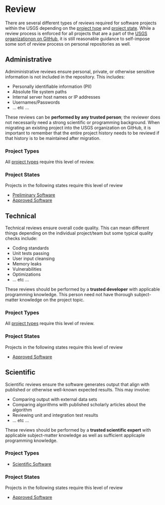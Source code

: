 Review
======

There are several different types of reviews required for software projects
within the USGS depending on the [project type][1] and [project state][2].
While a review process is enforced for all projects that are a part of the
[USGS organizationon on GitHub][3], it is still reasonable guidance to
self-impose some sort of review process on personal repositories as well.


Administrative
--------------

Admiministrative reviews ensure personal, private, or otherwise sensitive
information is not included in the repository. This includes:

 - Personally identifiable information (PII)
 - Absolute file system paths
 - Internal server host names or IP addresses
 - Usernames/Passwords
 - ... etc ...

These reviews can be **performed by any trusted person**; the reviewer does
not necessarily need a strong scientific or programming background. When
migrating an existing project into the USGS organization on GitHub, it is
important to remember that the entire project history needs to be reviewd if
that history is to be maintained after migration.

### Project Types

All [project types][1] require this level of review.

### Project States

Projects in the following states require this level of review

 - [Preliminary Software][4]
 - [Approved Software][5]


Technical
---------

Technical reviews ensure overall code quality. This can mean different
things depending on the individual project/team but some typical quality
checks include:

 - Coding standards
 - Unit tests passing
 - User input cleansing
 - Memory leaks
 - Vulnerabilities
 - Optimizations
 - ... etc ...

These reviews should be performed by a **trusted developer** with applicable
programming knowledge. This person need not have thorough subject-matter
knowledge on the project topic.

### Project Types

All [project types][1] require this level of review.

### Project States

Projects in the following states require this level of review

 - [Approved Software][5]


Scientific
----------

Scientific reviews ensure the software generates output that align with
published or otherwise well-known expected results. This may involve:

 - Comparing output with external data sets
 - Comparing algorithms with published scholarly articles about the algorithm
 - Reviewing unit and integration test results
 - ... etc ...

These reviews should be performed by a **trusted scientific expert** with
applicable subject-matter knowledge as well as sufficient applicaple
programming knowledge.

### Project Types

 - [Scientific Software][6]

### Project States

Projects in the following states require this level of review

 - [Approved Software][5]



[1]: ./project_type.md
[2]: ./project_state.md
[3]: https://github.com/usgs/
[4]: ./project_state.md#preliminary-software
[5]: ./project_state.md#approved-software
[6]: ./project_type.md#scientific-software
